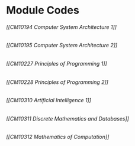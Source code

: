 # Module Codes

###### [[CM10194 Computer System Architecture 1]]
###### [[CM10195 Computer System Architecture 2]]
###### [[CM10227 Principles of Programming 1]]
###### [[CM10228 Principles of Programming 2]]
###### [[CM10310 Artificial Intelligence 1]]
###### [[CM10311 Discrete Mathematics and Databases]]
###### [[CM10312 Mathematics of Computation]] 
